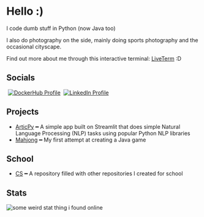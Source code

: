 # Hello :)
I code dumb stuff in Python (now Java too)

I also do photography on the side, mainly doing sports photography and the occasional cityscape.

Find out more about me through this interactive terminal: [LiveTerm](https://my-live-term-rho.vercel.app/) :D


## Socials
‎‎ [![DockerHub Profile](https://img.shields.io/badge/Docker-asdfghjklxd-blue)](https://hub.docker.com/u/asdfghjklxd)
‎‎ [![LinkedIn Profile](https://img.shields.io/badge/LinkedIn-George-lightgrey)](https://www.linkedin.com/in/george-t-a819aa185/)

## Projects
- [ArticPy](https://github.com/asdfghjkxd/ArticPy) ━ A simple app built on Streamlit that does simple Natural Language Processing (NLP) tasks using popular Python NLP libraries
- [Mahjong](https://github.com/asdfghjkxd/MahjongJava) ━ My first attempt at creating a Java game

## School
- [CS](https://github.com/asdfghjkxd/CS) ━ A repository filled with other repositories I created for school

## Stats
![some weird stat thing i found online](https://github-readme-stats.vercel.app/api?username=asdfghjkxd&show_icons=true)
